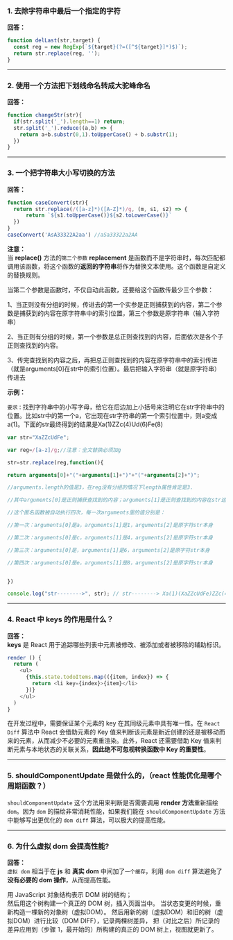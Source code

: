 ### 1. 去除字符串中最后一个**指定**的字符
**回答：**
```js
function delLast(str,target) {
  const reg = new RegExp(`${target}(?=([^${target}]*)$)`);
  return str.replace(reg, '');
}
```

---

### 2. 使用一个方法把下划线命名转成大驼峰命名
**回答：**
```js
function changeStr(str){
  if(str.split('_').length==1) return;
  str.split('_').reduce((a,b) => {
    return a+b.substr(0,1).toUpperCase() + b.substr(1);
  })
}
```

---

### 3. 一个把字符串大小写切换的方法
**回答：**
```js
function caseConvert(str){
  return str.replace(/([a-z]*)([A-Z]*)/g, (m, s1, s2) => {
	  return `${s1.toUpperCase()}${s2.toLowerCase()}`
  })
}
caseConvert('AsA33322A2aa') //aSa33322a2AA
```

**注意：**<br/>
当 **replace()** 方法的`第二个参数` **replacement** 是函数而不是字符串时，每次匹配都调用该函数，将这个函数的**返回的字符串**将作为替换文本使用。这个函数是自定义的替换规则。

当第二个参数是函数时，不仅自动此函数，还要给这个函数传最少三个参数：

1、当正则没有分组的时候，传进去的第一个实参是正则捕获到的内容，第二个参数是捕获到的内容在原字符串中的索引位置，第三个参数是原字符串（输入字符串）

2、当正则有分组的时候，第一个参数是总正则查找到的内容，后面依次是各个子正则查找到的内容。

3、传完查找到的内容之后，再把总正则查找到的内容在原字符串中的索引传进（就是arguments[0]在str中的索引位置）。最后把输入字符串（就是原字符串）传进去

**示例：**

`要求：`找到字符串中的小写字母，给它在后边加上小括号来注明它在str字符串中的位置。比如str中的第一个a，它出现在str字符串的第一个索引位置中，则a变成a(1)。下面的str最终得到的结果是Xa(1)ZZc(4)Ud(6)Fe(8)
```js
var str="XaZZcUdFe";

var reg=/[a-z]/g;//注意：全文替换必须加g

str=str.replace(reg,function(){

return arguments[0]+"("+arguments[1]+")"+"("+arguments[2]+")";

//arguments.length的值是3，在reg没有分组的情况下length属性肯定是3.

//其中arguments[0]是正则捕获查找到的内容；arguments[1]是正则查找到的内容在str这个字符串中的索引位置；arguments[2]是str字符串本身（叫输入字符串）

//这个匿名函数被自动执行四次，每一次arguments里的值分别是：

//第一次：arguments[0]是a，arguments[1]是1，arguments[2]是原字符str本身

//第二次：arguments[0]是c，arguments[1]是4，arguments[2]是原字符str本身

//第三次：arguments[0]是，arguments[1]是6，arguments[2]是原字符str本身

//第四次：arguments[0]是e，arguments[1]是8，arguments[2]是原字符str本身


})

console.log("str-------->", str); // str--------> Xa(1)(XaZZcUdFe)ZZc(4)(XaZZcUdFe)Ud(6)(XaZZcUdFe)Fe(8)(XaZZcUdFe)
```

---

### 4. React 中 keys 的作用是什么？
**回答：**<br/>
**keys** 是 React 用于追踪哪些列表中元素被修改、被添加或者被移除的辅助标识。
```js
render () {
  return (
    <ul>
      {this.state.todoItems.map(({item, index}) => {
        return <li key={index}>{item}</li>
      })}
    </ul>
  )
}
```
在开发过程中，需要保证某个元素的 key 在其同级元素中具有唯一性。在 `React Diff` 算法中 React 会借助元素的 Key 值来判断该元素是新近创建的还是被移动而来的元素，从而减少不必要的元素重渲染。此外，React 还需要借助 Key 值来判断元素与本地状态的关联关系，**因此绝不可忽视转换函数中 Key 的重要性**。

---

### 5. shouldComponentUpdate 是做什么的，（react 性能优化是哪个周期函数？）
`shouldComponentUpdate` 这个方法用来判断是否需要调用 **render 方法**重新描绘 `dom`。因为 `dom` 的描绘非常消耗性能，如果我们能在 `shouldComponentUpdate` 方法中能够写出更优化的 `dom diff` 算法，可以极大的提高性能。

---

### 6. 为什么虚拟 dom 会提高性能?
**回答：**<br/>
`虚拟 dom` 相当于在 **js** 和 **真实 dom** 中间加了`一个缓存`，利用 `dom diff` 算法避免了**没有必要的 dom 操作**，从而提高性能。

用 JavaScript 对象结构表示 DOM 树的结构；<br/>
然后用这个树构建一个真正的 DOM 树，插入页面当中。
当状态变更的时候，重新构造一棵新的对象树（虚拟DOM）。
然后用新的树（虚拟DOM）和旧的树（虚拟DOM）进行比较（DOM DIFF），记录两棵树差异，
把（对比之后）所记录的差异应用到（步骤 1，最开始的）所构建的真正的 DOM 树上，视图就更新了。